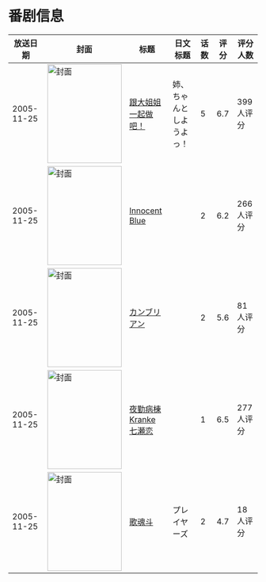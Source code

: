 # 番剧信息

|放送日期|封面|标题|日文标题|话数|评分|评分人数|
|---|---|---|---|---|---|---|
|2005-11-25|<img src="https://bangumi.tv/img/no_icon_subject.png" alt="封面" style="width:150px;height:200px;object-fit:cover;">|[跟大姐姐一起做吧！](https://bangumi.tv/subject/53581)|姉、ちゃんとしようよっ！|5|6.7|399人评分|
|2005-11-25|<img src="https://bangumi.tv/img/no_icon_subject.png" alt="封面" style="width:150px;height:200px;object-fit:cover;">|[Innocent Blue](https://bangumi.tv/subject/58163)||2|6.2|266人评分|
|2005-11-25|<img src="https://bangumi.tv/img/no_icon_subject.png" alt="封面" style="width:150px;height:200px;object-fit:cover;">|[カンブリアン](https://bangumi.tv/subject/70256)||2|5.6|81人评分|
|2005-11-25|<img src="https://bangumi.tv/img/no_icon_subject.png" alt="封面" style="width:150px;height:200px;object-fit:cover;">|[夜勤病棟 Kranke 七瀬恋](https://bangumi.tv/subject/74397)||1|6.5|277人评分|
|2005-11-25|<img src="https://lain.bgm.tv/pic/cover/c/de/29/74561_fYqWI.jpg" alt="封面" style="width:150px;height:200px;object-fit:cover;">|[歌魂斗](https://bangumi.tv/subject/74561)|プレイヤーズ|2|4.7|18人评分|
